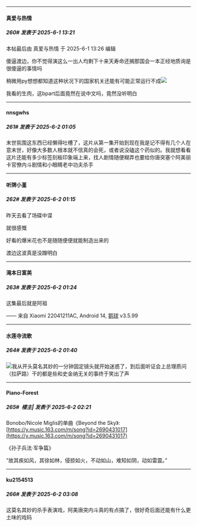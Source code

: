 ﻿
*****

####  真爱与热情  
##### 260#       发表于 2025-6-1 13:21

 本帖最后由 真爱与热情 于 2025-6-1 13:26 编辑 

傻逼渡边，你不觉得演这么一出人均剩下十来天寿命还搁那国会一本正经地质询是很傻逼的事情吗

稍微用py想想都知道这种状况下的国家机关还能有可能正常运行不成<img src="https://static.stage1st.com/image/smiley/face2017/049.png" referrerpolicy="no-referrer">

我看的生肉，这bpart后面竟然在说中文吗，竟然没听明白


*****

####  nnsgwhs  
##### 261#       发表于 2025-6-2 01:05

末世氛围这东西已经懒得吐槽了，这片从第一集开始到现在我是记不得有几个人在意末世，好像大多数人根本就不信真的会死，或者说没磕这个药似的。我就想看看这片还能有多少标签刻板印象端上来，找人剧情随便糊弄也要给你唐突塞个阿美丽卡官僚内斗剧情和小眼睛老中功夫杀手


*****

####  听牌小堇  
##### 262#       发表于 2025-6-2 01:15

昨天去看了场碟中谍

就很感慨

好看的爆米花也不是随随便便就能制造出来的

渡边这波真是没蹭明白


*****

####  滝本日富美  
##### 263#       发表于 2025-6-2 01:24

这集最后就是阿祖

—— 来自 Xiaomi 22041211AC, Android 14, [鹅球](https://www.pgyer.com/GcUxKd4w) v3.5.99


*****

####  水莲寺流歌  
##### 264#       发表于 2025-6-2 01:40

<img src="https://static.stage1st.com/image/smiley/face2017/049.png" referrerpolicy="no-referrer">我从开头莫名其妙的一分钟固定镜头就开始迷惑了，到后面听证会上总理质问（拉萨路）干的都是些和史金纳无关的事终于笑出了声


*****

####  Piano-Forest  
##### 265#         楼主| 发表于 2025-6-2 02:21

Bonobo/Nicole Miglis的单曲《Beyond the Sky》: 
[https://y.music.163.com/m/song?id=2690431017](https://y.music.163.com/m/song?id=2690431017)

《孙子兵法·军争篇》

“故其疾如风，其徐如林，侵掠如火，不动如山，难知如阴，动如雷震。”


*****

####  ku2154513  
##### 266#       发表于 2025-6-2 03:08

这莫名其妙的杀手表演戏，阿美唐突内斗真的有点搞了，很好奇后面还能有什么更土味的戏码

